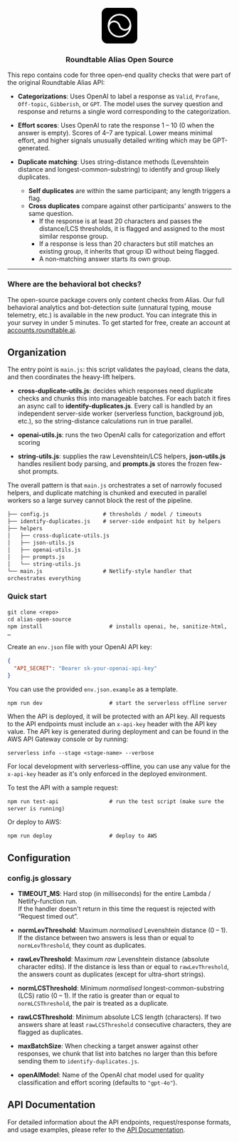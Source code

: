 <p align="center">
<img src="assets/logo-black.png" alt="Roundtable Logo" width = '80'>
</p>

<h3 align="center">Roundtable Alias Open Source</h3>

This repo contains code for three open-end quality checks that were part of the original Roundtable Alias API:

* **Categorizations**: Uses OpenAI to label a response as `Valid`, `Profane`, `Off-topic`, `Gibberish`, or `GPT`. The model uses the survey question and response and returns a single word corresponding to the categorization.

* **Effort scores**: Uses OpenAI to rate the response 1 – 10 (0 when the answer is empty). Scores of 4–7 are typical. Lower means minimal effort, and higher signals unusually detailed writing which may be GPT-generated.

* **Duplicate matching**: Uses string-distance methods (Levenshtein distance and longest-common-substring) to identify and group likely duplicates.

  * **Self duplicates** are within the same participant; any length triggers a flag.  
  * **Cross duplicates** compare against other participants' answers to the same question.  
    * If the response is at least 20 characters and passes the distance/LCS thresholds, it is flagged and assigned to the most similar response group.  
    * If a response is less than 20 characters but still matches an existing group, it inherits that group ID without being flagged.  
    * A non-matching answer starts its own group.

---

### Where are the behavioral bot checks?

The open-source package covers only content checks from Alias. Our full behavioral analytics and bot-detection suite (unnatural typing, mouse telemetry, etc.) is available in the new product. You can integrate this in your survey in under 5 minutes. To get started for free, create an account at [accounts.roundtable.ai](https://accounts.roundtable.ai).

## Organization

The entry point is `main.js`: this script validates the payload, cleans the data, and then coordinates the heavy-lift helpers.

* **cross-duplicate-utils.js**: decides which responses need duplicate checks and chunks this into manageable batches. For each batch it fires an async call to **identify-duplicates.js**. Every call is handled by an independent server-side worker (serverless function, background job, etc.), so the string-distance calculations run in true parallel.

* **openai-utils.js**: runs the two OpenAI calls for categorization and effort scoring

* **string-utils.js**: supplies the raw Levenshtein/LCS helpers, **json-utils.js** handles resilient body parsing, and **prompts.js** stores the frozen few-shot prompts.

The overall pattern is that `main.js` orchestrates a set of narrowly focused helpers, and duplicate matching is chunked and executed in parallel workers so a large survey cannot block the rest of the pipeline.

```
├── config.js                 # thresholds / model / timeouts
├── identify-duplicates.js    # server-side endpoint hit by helpers
├── helpers
│   ├── cross-duplicate-utils.js
│   ├── json-utils.js
│   ├── openai-utils.js
│   ├── prompts.js
│   └── string-utils.js
└── main.js                   # Netlify-style handler that orchestrates everything
```

### Quick start

```
git clone <repo>
cd alias-open-source
npm install                     # installs openai, he, sanitize-html, …
```

Create an `env.json` file with your OpenAI API key:

```json
{
  "API_SECRET": "Bearer sk-your-openai-api-key"
}
```

You can use the provided `env.json.example` as a template.

```
npm run dev                     # start the serverless offline server
```

When the API is deployed, it will be protected with an API key. All requests to the API endpoints must include an `x-api-key` header with the API key value. The API key is generated during deployment and can be found in the AWS API Gateway console or by running:

```
serverless info --stage <stage-name> --verbose
```

For local development with serverless-offline, you can use any value for the `x-api-key` header as it's only enforced in the deployed environment.

To test the API with a sample request:

```
npm run test-api                # run the test script (make sure the server is running)
```

Or deploy to AWS:

```
npm run deploy                  # deploy to AWS
```

## Configuration

### config.js glossary

* **TIMEOUT_MS**: Hard stop (in milliseconds) for the entire Lambda / Netlify-function run.  
  If the handler doesn't return in this time the request is rejected with “Request timed out”.

* **normLevThreshold**: Maximum *normalised* Levenshtein distance (0 – 1). If the distance between two answers is less than or equal to `normLevThreshold`, they count as duplicates.

* **rawLevThreshold**: Maximum *raw* Levenshtein distance (absolute character edits). If the distance is less than or equal to `rawLevThreshold`, the answers count as duplicates (except for ultra-short strings).

* **normLCSThreshold**: Minimum *normalised* longest-common-substring (LCS) ratio (0 – 1). If the ratio is greater than or equal to `normLCSThreshold`, the pair is treated as a duplicate.

* **rawLCSThreshold**: Minimum absolute LCS length (characters). If two answers share at least `rawLCSThreshold` consecutive characters, they are flagged as duplicates.

* **maxBatchSize**: When checking a target answer against other responses, we chunk that list into batches no larger than this before sending them to `identify-duplicates.js`.  

* **openAIModel**: Name of the OpenAI chat model used for quality classification and effort scoring (defaults to `"gpt-4o"`).

## API Documentation

For detailed information about the API endpoints, request/response formats, and usage examples, please refer to the [API Documentation](API.md).
